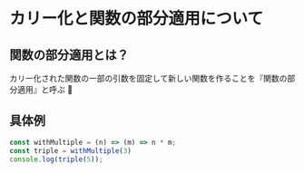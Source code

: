 # カリー化と関数の部分適用について

## 関数の部分適用とは？

カリー化された関数の一部の引数を固定して新しい関数を作ることを『関数の部分適用』と呼ぶ :memo:

## 具体例

```js
const withMultiple = (n) => (m) => n * m;
const triple = withMultiple(3)
console.log(triple(5));
```
